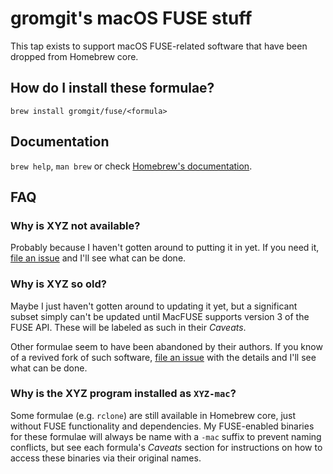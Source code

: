 # gromgit's macOS FUSE stuff

This tap exists to support macOS FUSE-related software that have been dropped from Homebrew core.

## How do I install these formulae?
`brew install gromgit/fuse/<formula>`

## Documentation
`brew help`, `man brew` or check [Homebrew's documentation](https://docs.brew.sh).

## FAQ

### Why is XYZ not available?
Probably because I haven't gotten around to putting it in yet. If you need it, [file an issue](https://github.com/gromgit/homebrew-fuse/issues/new/choose) and I'll see what can be done.

### Why is XYZ so old?
Maybe I just haven't gotten around to updating it yet, but a significant subset simply can't be updated until MacFUSE supports version 3 of the FUSE API. These will be labeled as such in their _Caveats_.

Other formulae seem to have been abandoned by their authors. If you know of a revived fork of such software, [file an issue](https://github.com/gromgit/homebrew-fuse/issues/new/choose) with the details and I'll see what can be done.

### Why is the XYZ program installed as `XYZ-mac`?
Some formulae (e.g. `rclone`) are still available in Homebrew core, just without FUSE functionality and dependencies. My FUSE-enabled binaries for these formulae will always be name with a `-mac` suffix to prevent naming conflicts, but see each formula's _Caveats_ section for instructions on how to access these binaries via their original names.
